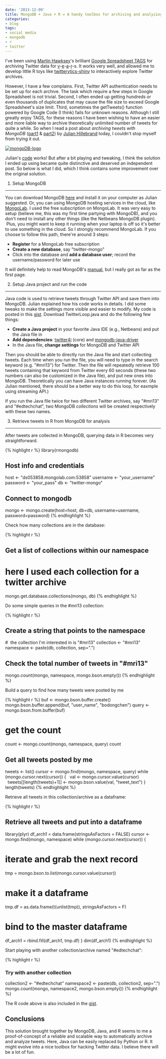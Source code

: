 ```yaml
---
date: '2013-12-09'
title: MongoDB + Java + R = A handy toolbox for archiving and analyzing Twitter data
categories:
- blog
tags:
- social media
- mongodb
- r
- twitter
---
```


I've been using [Martin Hawksey](https://twitter.com/mhawksey)'s
brilliant [Google Spreadsheet
TAGS](http://mashe.hawksey.info/2013/02/twitter-archive-tagsv5/) for
archiving Twitter data
for [y](http://bodongchen.com/blog/2012/04/overview-of-aera2012-tweets/)-[e](http://bodongchen.com/blog/2012/10/225/)-[a](http://bodongchen.com/blog/2013/02/demo-of-using-twitter-hashtag-analytics-package-to-analyze-tweets-from-lak13/)-[r](http://bodongchen.com/blog/2013/12/top-links-from-the-mooc-research-conference-twitter-backchannel-mri13/)-s.
It works very well, and allowed me to develop little R toys
like [twitterytics-shiny](https://github.com/dirkchen/twitterytics-shiny) to
interactively explore Twitter archives.

However, I have a few complains. First, Twitter API authentication needs
to be set up for each archive. The task which require a few steps in
Google Spreadsheet is not trivial. Second, I often ended up getting
hundreds or even thousands of duplicates that may cause the file size to
exceed Google Spreadsheet's size limit. Third, sometimes the getTweets()
function powered by Google Code (I think) fails for unknown reasons.
Although I still greatly enjoy TAGS, for these reasons I have been
wishing to have an easier and more liable way to archive theoretically
unlimited number of tweets for quite a while. So when I read a post
about *archiving tweets with
MongoDB* ([part1](http://thinktostart.wordpress.com/2013/10/22/build-your-own-twitter-archive-and-analyzing-infrastructure-with-mongodb-java-and-r-part-1/)
&
[part2](http://thinktostart.wordpress.com/2013/12/09/build-your-own-twitter-archive-and-analyzing-infrastructure-with-mongodb-java-and-r-part-2/comment-page-1/#comment-448))
by [Julian Hillebrand](https://twitter.com/julianhi) today, I couldn't
stop myself from trying it out.

[![mongoDB-logo](http://bodongchen.com/blog/wp-content/uploads/2013/12/mongoDB-logo-1024x341.png)](http://bodongchen.com/blog/wp-content/uploads/2013/12/mongoDB-logo.png)

Julian's [code](https://github.com/JulianHill/TwitterArchive) works! But
after a bit playing and tweaking, I think the solution I ended up using
became quite distinctive and deserved an independent post. So below is
what I did, which I think contains some improvement over the original
solution.

1. Setup MongoDB
----------------

You can download MongoDB [here](http://www.mongodb.org/downloads) and
install it on your computer as Julian suggested. Or, you can using
MongoDB hosting services in the cloud, like
[MongoLab](https://mongolab.com/). I used the free subscription on
MongoLab. It was very easy to setup (believe me, this was my first time
partying with MongoDB), and you don't need to install any other things
(like the Netbeans MongoDB plugin).  Plus, you might want to keep it
running when your laptop is off so it's better to use something in the
cloud. So I strongly recommend MongoLab. If you choose to follow this
path, there're around 3 steps:

-   **Register** for a MongoLab free subscription
-   **Create a new database**, say "twitter-mongo"
-   Click into the database and **add a database user**; record the
    username/password for later use

It will definitely help to read MongoDB's
[manual](http://docs.mongodb.org/manual/tutorial/getting-started-with-the-mongo-shell/),
but I really got as far as the first page.

2. Setup Java project and run the code
--------------------------------------

Java code is used to retrieve tweets through Twitter API and save them
into MongoDB. Julian explained how his code works in details. I did some
tweaks to make the settings more visible and easier to modify. My code
is posted in this
[gist](https://gist.github.com/dirkchen/7885000). Download
TwitterLoop.java and do the following few things:

-   **Create a Java project** in your favorite Java IDE (e.g., Netbeans)
    and put the Java file in
-   **Add dependencies**:
    [twitter4j](http://twitter4j.org/en/index.html#download) (core) and
    [mongodb-java-driver](https://github.com/mongodb/mongo-java-driver/downloads)
-   In the Java file, **change settings** for MongoDB and Twitter API

Then you should be able to directly run the Java file and start
collecting tweets. Each time when you run the file, you will need to
type in the search keyword (e.g. "\#mri13") for Twitter. Then the file
will repeatedly retrieve 100 tweets containing that keyword from Twitter
every 60 seconds (these two numbers can also be customized in the Java
file), and put new ones into MongoDB. Theoretically you can have Java
instances running forever. (As Julian mentioned, there should be a
better way to do this loop, for eaxmple using streaming API.)

If you run the Java file twice for two different Twitter archives, say
"\#mri13" and "\#edtechchat", two MongoDB *collections* will be created
respectively with these two names.

3. Retrieve tweets in R from MongoDB for analysis
-------------------------------------------------

After tweets are collected in MongoDB, querying data in R becomes very
straightforward.

{% highlight r %}
library(rmongodb)

## Host info and credentials
host <- "ds053858.mongolab.com:53858"
username <- "your_username"
password <- "your_pass"
db <- "twitter-mongo"

## Connect to mongodb
mongo <- mongo.create(host=host, db=db,
                      username=username, password=password)
{% endhighlight %}

Check how many collections are in the database:

{% highlight r %}
## Get a list of collections within our namespace
#  here I used each collection for a twitter archive
mongo.get.database.collections(mongo, db)
{% endhighlight %}

Do some simple queries in the \#mri13 collection:

{% highlight r %}
## Create a string that points to the namespace
#  the collection I'm interested in is "#mri13"
collection <- "#mri13"
namespace <- paste(db, collection, sep=".")

## Check the total number of tweets in "#mri13"
mongo.count(mongo, namespace, mongo.bson.empty())
{% endhighlight %}

Build a query to find how many tweets were posted by me

{% highlight r %}
buf <- mongo.bson.buffer.create()
mongo.bson.buffer.append(buf, "user_name", "bodongchen")
query <- mongo.bson.from.buffer(buf)
# get the count
count <- mongo.count(mongo, namespace, query)
count
 
## Get all tweets posted by me
tweets <- list()
cursor <- mongo.find(mongo, namespace, query)
while (mongo.cursor.next(cursor)) {
  val <- mongo.cursor.value(cursor)
  tweets[[length(tweets)+1]] <- mongo.bson.value(val, "tweet_text")
}
length(tweets)
{% endhighlight %}

Retrieve all tweets in this collection/archive as a dataframe:

{% highlight r %}
## Retrieve all tweets and put into a dataframe
library(plyr)
df_arch1 = data.frame(stringsAsFactors = FALSE)
cursor <- mongo.find(mongo, namespace)
while (mongo.cursor.next(cursor)) {
  # iterate and grab the next record
  tmp = mongo.bson.to.list(mongo.cursor.value(cursor))
  # make it a dataframe
  tmp.df = as.data.frame(t(unlist(tmp)), stringsAsFactors = F)
  # bind to the master dataframe
  df_arch1 = rbind.fill(df_arch1, tmp.df)
}
dim(df_arch1)
{% endhighlight %}

Start playing with another collection/archive named "\#edtechchat":

{% highlight r %}
### Try with another collection
collection2 <- "#edtechchat"
namespace2 <- paste(db, collection2, sep=".")
mongo.count(mongo, namespace2, mongo.bson.empty())
{% endhighlight %}

The R code above is also included in the
[gist](https://gist.github.com/dirkchen/7885000).

Conclusions
-----------

This solution brought together by MongoDB, Java, and R seems to me a
proof-of-concept of a reliable and scalable way to automatically archive
and analyze tweets. Here, Java can be easily replaced by Python or R. It
might evolve into a nice toolbox for hacking Twitter data. I believe
there will be a lot of fun.
